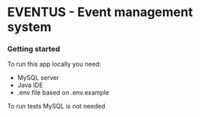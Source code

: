 # EVENTUS - Event management system

### Getting started

To run this app locally you need:
- MySQL server
- Java IDE
- .env file based on .env.example

To run tests MySQL is not needed